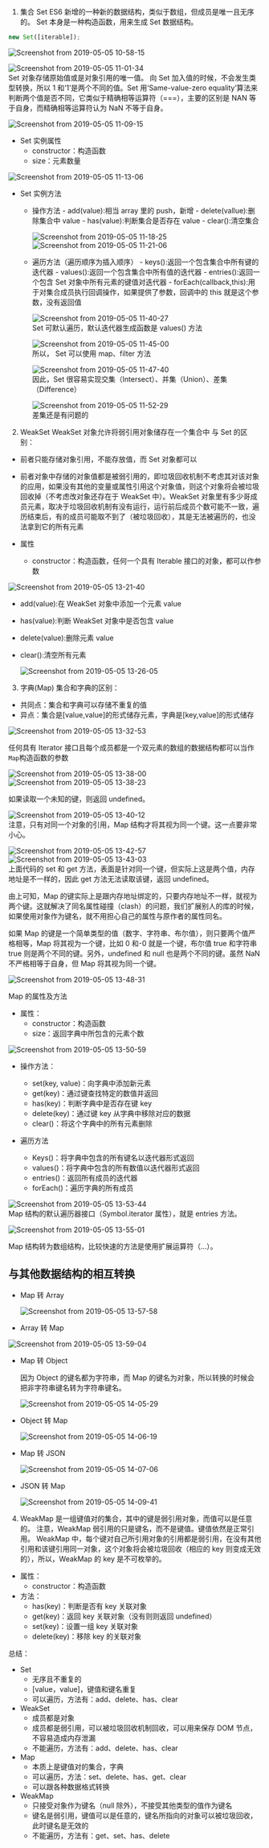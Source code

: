 1. 集合 Set
   ES6 新增的一种新的数据结构，类似于数组，但成员是唯一且无序的。
   Set 本身是一种构造函数，用来生成 Set 数据结构。

```javascript
new Set([iterable]);
```

![Screenshot from 2019-05-05 10-58-15](https://user-images.githubusercontent.com/36500514/57187656-e996f100-6f24-11e9-91c3-ddbcb2adcd69.png)                                                                                                                                                                                                                                                            

![Screenshot from 2019-05-05 11-01-34](https://user-images.githubusercontent.com/36500514/57187672-2cf15f80-6f25-11e9-8de7-8af871d42e84.png)                                                                                                                                                                                                                                                            
Set 对象存储原始值或是对象引用的唯一值。
向 Set 加入值的时候，不会发生类型转换，所以 1 和‘1’是两个不同的值。Set 用‘Same-value-zero equality’算法来判断两个值是否不同，它类似于精确相等运算符（===），主要的区别是 NAN 等于自身，而精确相等运算符认为 NaN 不等于自身。

![Screenshot from 2019-05-05 11-09-15](https://user-images.githubusercontent.com/36500514/57187740-3d560a00-6f26-11e9-9d89-889f2724ba3c.png)                                                                                                                                                                                                                                                            

- Set 实例属性
  - constructor：构造函数
  - size：元素数量

![Screenshot from 2019-05-05 11-13-06](https://user-images.githubusercontent.com/36500514/57187784-c705d780-6f26-11e9-904e-d73b04cd0a96.png)                                                                                                                                                                                                                                                                                                                                                

- Set 实例方法

  - 操作方法 - add(value):相当 array 里的 push，新增 - delete(vallue):删除集合中 value - has(value):判断集合是否存在 value - clear():清空集合

    ![Screenshot from 2019-05-05 11-18-25](https://user-images.githubusercontent.com/36500514/57187828-85296100-6f27-11e9-86f9-e71668eeecd9.png)                                                                                                                                                                                                                                                                                                                                                
    ![Screenshot from 2019-05-05 11-21-06](https://user-images.githubusercontent.com/36500514/57188155-6bd6e380-6f2c-11e9-9fc6-8505e81d3f1c.png)                                                                                                                                                                                                                                                                                                                                                

  - 遍历方法（遍历顺序为插入顺序） - keys():返回一个包含集合中所有键的迭代器 - values():返回一个包含集合中所有值的迭代器 - entries():返回一个包含 Set 对象中所有元素的键值对迭代器 - forEach(callback,this):用于对集合成员执行回调操作，如果提供了参数，回调中的 this 就是这个参数，没有返回值

    ![Screenshot from 2019-05-05 11-40-27](https://user-images.githubusercontent.com/36500514/57188028-9cb61900-6f2a-11e9-94d1-def917008ad9.png)                                                                                                                                                                                                                                                                                                                                                
    Set 可默认遍历，默认迭代器生成函数是 values() 方法

    ![Screenshot from 2019-05-05 11-45-00](https://user-images.githubusercontent.com/36500514/57188066-3aa9e380-6f2b-11e9-9422-1dc228dde10e.png)                                                                                                                                                                                                                                                                                                                                                
    所以， Set 可以使用 map、filter 方法

    ![Screenshot from 2019-05-05 11-47-40](https://user-images.githubusercontent.com/36500514/57188099-9aa08a00-6f2b-11e9-9f00-050c9fcce47d.png)                                                                                                                                                                                                                                                                                                                                                
    因此，Set 很容易实现交集（Intersect）、并集（Union）、差集（Difference）

    ![Screenshot from 2019-05-05 11-52-29](https://user-images.githubusercontent.com/36500514/57188141-477b0700-6f2c-11e9-8a97-71ee8961738b.png)                                                                                                                                                                                                                                                                                                                                                
    差集还是有问题的

2. WeakSet
   WeakSet 对象允许将弱引用对象储存在一个集合中
   与 Set 的区别：

- 前者只能存储对象引用，不能存放值，而 Set 对象都可以
- 前者对象中存储的对象值都是被弱引用的，即垃圾回收机制不考虑其对该对象的应用，如果没有其他的变量或属性引用这个对象值，则这个对象将会被垃圾回收掉（不考虑改对象还存在于 WeakSet 中）。WeakSet 对象里有多少哥成员元素，取决于垃圾回收机制有没有运行，运行前后成员个数可能不一致，遍历结束后，有的成员可能取不到了（被垃圾回收），其是无法被遍历的，也没法拿到它的所有元素

- 属性
  - constructor：构造函数，任何一个具有 Iterable 接口的对象，都可以作参数

![Screenshot from 2019-05-05 13-21-40](https://user-images.githubusercontent.com/36500514/57188872-bcecd480-6f38-11e9-875a-d5f505ac6203.png)                                                                                                                                                                                                                                                                                                                                                

- add(value):在 WeakSet 对象中添加一个元素 value
- has(value):判断 WeakSet 对象中是否包含 value
- delete(value):删除元素 value
- clear():清空所有元素

  ![Screenshot from 2019-05-05 13-26-05](https://user-images.githubusercontent.com/36500514/57188898-5ae09f00-6f39-11e9-8777-5da20be804da.png)                                                                                                                                                                                                                                                                                                                                                

3. 字典(Map)
   集合和字典的区别：

- 共同点：集合和字典可以存储不重复的值
- 异点：集合是[value,value]的形式储存元素，字典是[key,value]的形式储存

![Screenshot from 2019-05-05 13-32-53](https://user-images.githubusercontent.com/36500514/57188949-4ea91180-6f3a-11e9-94ca-b27d5285f517.png)                                                                                                                                                                                                                                                                                                                                                

任何具有 Iterator 接口且每个成员都是一个双元素的数组的数据结构都可以当作`Map`构造函数的参数

![Screenshot from 2019-05-05 13-38-00](https://user-images.githubusercontent.com/36500514/57188989-076f5080-6f3b-11e9-9119-46764be1f66d.png)                                                                                                                                                                                                                                                                                                                                                
![Screenshot from 2019-05-05 13-38-23](https://user-images.githubusercontent.com/36500514/57189021-65039d00-6f3b-11e9-863b-11a2d6957614.png)                                                                                                                                                                                                                                                                                                                                                

如果读取一个未知的键，则返回 undefined。

![Screenshot from 2019-05-05 13-40-12](https://user-images.githubusercontent.com/36500514/57189015-52896380-6f3b-11e9-8aa8-7bb4c95a17ba.png)                                                                                                                                                                                                                                                                                                                                                
注意，只有对同一个对象的引用，Map 结构才将其视为同一个键。这一点要非常小心。

![Screenshot from 2019-05-05 13-42-57](https://user-images.githubusercontent.com/36500514/57189035-b9a71800-6f3b-11e9-98e7-84209a5345c2.png)                                                                                                                                                                                                                                                            
![Screenshot from 2019-05-05 13-43-03](https://user-images.githubusercontent.com/36500514/57189036-bca20880-6f3b-11e9-9375-9cba418b3745.png)                                                                                                                                                                                                                                                            
上面代码的 set 和 get 方法，表面是针对同一个键，但实际上这是两个值，内存地址是不一样的，因此 get 方法无法读取该键，返回 undefined。

由上可知，Map 的键实际上是跟内存地址绑定的，只要内存地址不一样，就视为两个键。这就解决了同名属性碰撞（clash）的问题，我们扩展别人的库的时候，如果使用对象作为键名，就不用担心自己的属性与原作者的属性同名。

如果 Map 的键是一个简单类型的值（数字、字符串、布尔值），则只要两个值严格相等，Map 将其视为一个键，比如 0 和-0 就是一个键，布尔值 true 和字符串 true 则是两个不同的键。另外，undefined 和 null 也是两个不同的键。虽然 NaN 不严格相等于自身，但 Map 将其视为同一个键。

![Screenshot from 2019-05-05 13-48-31](https://user-images.githubusercontent.com/36500514/57189081-7ef1af80-6f3c-11e9-8eda-e68934aa153a.png)                                                                                                                                                                                                                                                            

Map 的属性及方法

- 属性：
  - constructor：构造函数
  - size：返回字典中所包含的元素个数

![Screenshot from 2019-05-05 13-50-59](https://user-images.githubusercontent.com/36500514/57189100-d42dc100-6f3c-11e9-82d8-95c366079193.png)                                                                                                                                                                                                                                                            

- 操作方法：

  - set(key, value)：向字典中添加新元素
  - get(key)：通过键查找特定的数值并返回
  - has(key)：判断字典中是否存在键 key
  - delete(key)：通过键 key 从字典中移除对应的数据
  - clear()：将这个字典中的所有元素删除

- 遍历方法
  - Keys()：将字典中包含的所有键名以迭代器形式返回
  - values()：将字典中包含的所有数值以迭代器形式返回
  - entries()：返回所有成员的迭代器
  - forEach()：遍历字典的所有成员

![Screenshot from 2019-05-05 13-53-44](https://user-images.githubusercontent.com/36500514/57189137-3686c180-6f3d-11e9-99f7-9da09d3c2e7b.png)                                                                                                                                                                                                                                                            
Map 结构的默认遍历器接口（Symbol.iterator 属性），就是 entries 方法。

![Screenshot from 2019-05-05 13-55-01](https://user-images.githubusercontent.com/36500514/57189156-646c0600-6f3d-11e9-9b33-d0895fd8cd89.png)                                                                                                                                                                                                                                                            

Map 结构转为数组结构，比较快速的方法是使用扩展运算符（...）。

## 与其他数据结构的相互转换

- Map 转 Array

  ![Screenshot from 2019-05-05 13-57-58](https://user-images.githubusercontent.com/36500514/57189185-cd537e00-6f3d-11e9-8fb7-2bf8dae67698.png)                                                                                                                                                                                                                                                            
- Array 转 Map

![Screenshot from 2019-05-05 13-59-04](https://user-images.githubusercontent.com/36500514/57189197-f70ca500-6f3d-11e9-9617-664cf8d08204.png)                                                                                                                                                                                                                                                            

- Map 转 Object

  因为 Object 的键名都为字符串，而 Map 的键名为对象，所以转换的时候会把非字符串键名转为字符串键名。

  ![Screenshot from 2019-05-05 14-05-29](https://user-images.githubusercontent.com/36500514/57189259-dbee6500-6f3e-11e9-830d-69ca9b1f403e.png)                                                                                                                                                                                                                                                            
- Object 转 Map

  ![Screenshot from 2019-05-05 14-06-19](https://user-images.githubusercontent.com/36500514/57189263-f88a9d00-6f3e-11e9-9cd5-a501cd3c18d8.png)                                                                                                                                                                                                                                                            
- Map 转 JSON

  ![Screenshot from 2019-05-05 14-07-06](https://user-images.githubusercontent.com/36500514/57189268-15bf6b80-6f3f-11e9-968a-586bbd9f146f.png)                                                                                                                                                                                                                                                            

- JSON 转 Map

  ![Screenshot from 2019-05-05 14-09-41](https://user-images.githubusercontent.com/36500514/57189292-7189f480-6f3f-11e9-94d9-f942efa999b2.png)                                                                                                                                                                                                                                                            

4. WeakMap
   是一组键值对的集合，其中的键是弱引用对象，而值可以是任意的。
   注意，WeakMap 弱引用的只是键名，而不是键值。键值依然是正常引用。
   WeakMap 中，每个键对自己所引用对象的引用都是弱引用，在没有其他引用和该键引用同一对象，这个对象将会被垃圾回收（相应的 key 则变成无效的），所以，WeakMap 的 key 是不可枚举的。

- 属性：
  - constructor：构造函数
- 方法：
  - has(key)：判断是否有 key 关联对象
  - get(key)：返回 key 关联对象（没有则则返回 undefined）
  - set(key)：设置一组 key 关联对象
  - delete(key)：移除 key 的关联对象

总结：

- Set
  - 无序且不重复的
  - [value，value]，键值和键名重复
  - 可以遍历，方法有：add、delete、has、clear
- WeakSet
  - 成员都是对象
  - 成员都是弱引用，可以被垃圾回收机制回收，可以用来保存 DOM 节点，不容易造成内存泄漏
  - 不能遍历，方法有：add、delete、has、clear
- Map
  - 本质上是键值对的集合，字典
  - 可以遍历，方法：set、delete、has、get、clear
  - 可以跟各种数据格式转换
- WeakMap
  - 只接受对象作为键名（null 除外），不接受其他类型的值作为键名
  - 键名是弱引用，键值可以是任意的，键名所指向的对象可以被垃圾回收，此时键名是无效的
  - 不能遍历，方法有：get、set、has、delete
